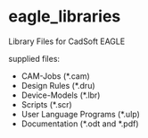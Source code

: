 # eagle_libraries
Library Files for CadSoft EAGLE

supplied files: 
- CAM-Jobs (*.cam)
- Design Rules (*.dru)
- Device-Models (*.lbr)
- Scripts (*.scr)
- User Language Programs (*.ulp)
- Documentation (*.odt and *.pdf)
